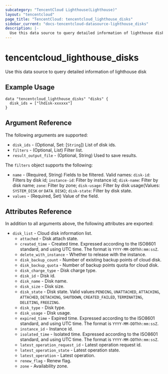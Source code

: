 ```yaml
---
subcategory: "TencentCloud Lighthouse(Lighthouse)"
layout: "tencentcloud"
page_title: "TencentCloud: tencentcloud_lighthouse_disks"
sidebar_current: "docs-tencentcloud-datasource-lighthouse_disks"
description: |-
  Use this data source to query detailed information of lighthouse disk
---
```


# tencentcloud_lighthouse_disks

Use this data source to query detailed information of lighthouse disk

## Example Usage

```hcl
data "tencentcloud_lighthouse_disks" "disks" {
  disk_ids = ["lhdisk-xxxxxx"]
}
```

## Argument Reference

The following arguments are supported:

* `disk_ids` - (Optional, Set: [`String`]) List of disk ids.
* `filters` - (Optional, List) Filter list.
* `result_output_file` - (Optional, String) Used to save results.

The `filters` object supports the following:

* `name` - (Required, String) Fields to be filtered. Valid names: `disk-id`: Filters by disk id; `instance-id`: Filter by instance id; `disk-name`: Filter by disk name; `zone`: Filter by zone; `disk-usage`: Filter by disk usage(Values: `SYSTEM_DISK` or `DATA_DISK`); `disk-state`: Filter by disk state.
* `values` - (Required, Set) Value of the field.

## Attributes Reference

In addition to all arguments above, the following attributes are exported:

* `disk_list` - Cloud disk information list.
  * `attached` - Disk attach state.
  * `created_time` - Created time. Expressed according to the ISO8601 standard, and using UTC time. The format is `YYYY-MM-DDThh:mm:ssZ`.
  * `delete_with_instance` - Whether to release with the instance.
  * `disk_backup_count` - Number of existing backup points of cloud disk.
  * `disk_backup_quota` - Number of backup points quota for cloud disk.
  * `disk_charge_type` - Disk charge type.
  * `disk_id` - Disk id.
  * `disk_name` - Disk name.
  * `disk_size` - Disk size.
  * `disk_state` - Disk state. Valid values:`PENDING`, `UNATTACHED`, `ATTACHING`, `ATTACHED`, `DETACHING`, `SHUTDOWN`, `CREATED_FAILED`, `TERMINATING`, `DELETING`, `FREEZING`.
  * `disk_type` - Disk type.
  * `disk_usage` - Disk usage.
  * `expired_time` - Expired time. Expressed according to the ISO8601 standard, and using UTC time. The format is `YYYY-MM-DDThh:mm:ssZ`.
  * `instance_id` - Instance id.
  * `isolated_time` - Isolated time. Expressed according to the ISO8601 standard, and using UTC time. The format is `YYYY-MM-DDThh:mm:ssZ`.
  * `latest_operation_request_id` - Latest operation request id.
  * `latest_operation_state` - Latest operation state.
  * `latest_operation` - Latest operation.
  * `renew_flag` - Renew flag.
  * `zone` - Availability zone.


